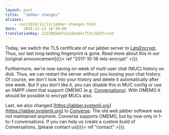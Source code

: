 ```yaml
---
layout: post
title:  "Jabber changes"
aliases:
    - /en/2018/12/13/jabber-changes.html
date:   2018-12-13 18:30:00
translationKey: 12220b50d7a232bab4c753c3dd2fcce2
---
```

Today, we switch the TLS certificate of our jabber server to [LetsEncrypt](https://letsencrypt.org/). Thus, our last 
long-lasting fingerprint is gone. Read more about this in our 
[original announcement]({{< ref "2017-10-18-lets-encrypt" >}}).

Furthermore, we're now saving on week of multi user chat (MUC) history on disk. Thus, we can restart the server without 
you loosing your chat history. Of course, we don't look into your history and delete it automatically after one week. 
But if you don't like it, you can disable this in MUC config or use an XMPP client that support OMEMO (e.g. 
[Conversations](https://conversations.im/)). With OMEMO it should be possible to encrypt MUCs also.

Last, we also changed [https://jabber.systemli.org](https://jabber.systemli.org) to [Converse](https://conversejs.org/).
The old web jabber software was not maintained anymore. Converse supports OMEMO, but by now only in 1-to-1 
conversations. If you can help us create a custom build of Conversations, [please contact us]({{< ref "contact" >}}). 
